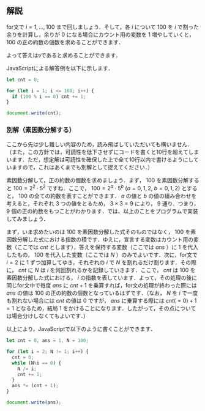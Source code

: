## 解説

for文で $i=1, \ldots, 100$ まで回しましょう．そして，各 $i$ について $100$ を $i$ で割った余りを計算し，余りが $0$ になる場合にカウント用の変数を $1$ 増やしていくと， $100$ の正の約数の個数を求めることができます．

よって答えは```9```であると求めることができます．

JavaScriptによる解答例を以下に示します．
```js:count_divisors_1.js
let cnt = 0;

for (let i = 1; i <= 100; i++) {
  if (100 % i == 0) cnt += 1;
}

document.write(cnt);
```

### 別解（素因数分解する）
ここから先は少し難しい内容のため，読み飛ばしていただいても構いません．
（また，この方針では，可読性を低下させずにコードを書くと10行を超えてしまいます．ただ，想定解は可読性を確保した上で全て10行以内で書けるようにしていますので，これはあくまでも別解として捉えてください．）

素因数分解して，正の約数の個数を求めましょう．まず， $100$ を素因数分解すると $100=2^2\cdot5^2$ ですね．ここで， $100=2^a\cdot5^b\ (a=0,1,2,\ b=0,1,2)$ とすると， $100$ の全ての約数を表すことができます． $a$ の値と $b$ の値の組み合わせを考えると，それぞれ $3$ つの値をとるため， $3\times3=9$ により， $9$ 通り．つまり， $9$ 個の正の約数をもつことがわかります．では、以上のことをプログラムで実装してみましょう．

まず，いま求めたいのは $100$ を素因数分解した式そのものではなく， $100$ を素因数分解した式における指数の積です．ゆえに，宣言する変数はカウント用の変数（ここでは $cnt$ とします），答えを保持する変数（ここでは $ans$ ）に $1$ を代入したもの， $100$ を代入した変数（ここでは $N$ ）のみでよいです．次に，for文で $i=2$ に $1$ ずつ加算してゆき，それぞれの $i$ で $N$ を割れるだけ割ります．その際に， $cnt$ に $N$ は $i$ を何回割れるかを記録していきます．ここで， $cnt$ は $100$ を素因数分解した式における， $i$ の指数を表しています．よって，その処理の後に同じfor文中で毎度 $ans$ に $cnt+1$ を乗算すれば，for文の処理が終わった際には $ans$ の値は $100$ の正の約数の個数となっているはずです．（なお， $N$ を $i$ で一度も割れない場合には $cnt$ の値は $0$ ですが， $ans$ に乗算する際には $cnt(=0)+1=1$ となるため，結局 $1$ をかけることになります．したがって，その点については場合分けしなくてもよいです．）

以上により，JavaScriptで以下のように書くことができます．

```js:count_divisors_2.js
let cnt = 0, ans = 1, N = 100;

for (let i = 2; N != 1; i++) {
  cnt = 0;
  while (N%i == 0) {
    N /= i;
    cnt += 1;
  }
  ans *= (cnt + 1);
}

document.write(ans);
```
